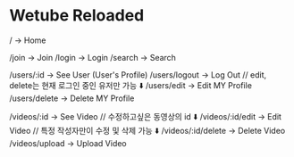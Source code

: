 # Wetube Reloaded

/ -> Home

/join -> Join
/login -> Login
/search -> Search

/users/:id -> See User (User's Profile)
/users/logout -> Log Out
// edit, delete는 현재 로그인 중인 유저만 가능 ⬇️
/users/edit -> Edit MY Profile
/users/delete -> Delete MY Profile

/videos/:id -> See Video
// 수정하고싶은 동영상의 id ⬇️
/videos/:id/edit -> Edit Video
// 특정 작성자만이 수정 및 삭제 가능 ⬇️
/videos/:id/delete -> Delete Video
/videos/upload -> Upload Video
